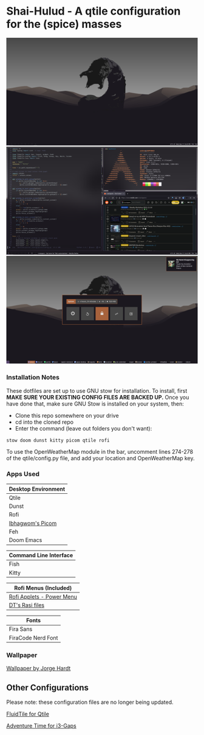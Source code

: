 # Shai-Hulud - A qtile configuration for the (spice) masses
![Shai-Hulud Desktop](screenshots/shaiHulud_screenshot1.png)
![Shai-Hulud Terminals](screenshots/shaiHulud_screenshot3.png)
![Shai-Hulud Menus](screenshots/shaiHulud_screenshot2.png)


### Installation Notes
These dotfiles are set up to use GNU stow for installation. To install, first **MAKE SURE YOUR EXISTING CONFIG FILES ARE BACKED UP.** Once you have done that, make sure GNU Stow is installed on your system, then:
- Clone this repo somewhere on your drive
- cd into the cloned repo
- Enter the command (leave out folders you don't want):

~~~~
stow doom dunst kitty picom qtile rofi
~~~~

To use the OpenWeatherMap module in the bar, uncomment lines 274-278 of the qtile/config.py file, and add your location and OpenWeatherMap key.


### Apps Used
Desktop Environment |
---- |
Qtile |
Dunst |
Rofi |
[Ibhagwom's Picom](https://github.com/ibhagwan/picom) |
Feh |
Doom Emacs |

Command Line Interface |
---- |
Fish |
Kitty |

Rofi Menus (Included)|
---- |
[Rofi Applets - Power Menu](https://github.com/adi1090x/rofi) |
[DT's Rasi files](https://gitlab.com/dwt1/dotfiles/-/tree/master/.config/rofi/themes) |

Fonts |
---- |
Fira Sans |
FiraCode Nerd Font |


### Wallpaper
[Wallpaper by Jorge Hardt](https://images.wallpapersden.com/image/download/dune-2020-cool-4k-minimalist_bGhqbWyUmZqaraWkpJRobWllrWdma2U.jpg)


## Other Configurations
Please note: these configuration files are no longer being updated.

[FluidTile for Qtile](https://github.com/NimbleClint/FluidTile)

[Adventure Time for i3-Gaps](https://github.com/NimbleClint/Adventure-Time-i3)

